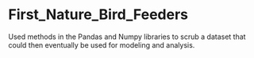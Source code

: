 # First_Nature_Bird_Feeders
Used methods in the Pandas and Numpy libraries to scrub a dataset that could then eventually be used for modeling and analysis.
